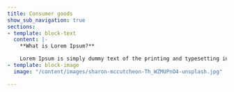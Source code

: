 ```yaml
---
title: Consumer goods
show_sub_navigation: true
sections:
- template: block-text
  content: |-
    **What is Lorem Ipsum?**

    Lorem Ipsum is simply dummy text of the printing and typesetting industry. Lorem Ipsum has been the industry's standard dummy text ever since the 1500s, when an unknown printer took a galley of type and scrambled it to make a type specimen book. It has survived not only five centuries, but also the leap into electronic typesetting, remaining essentially unchanged. It was popularised in the 1960s with the release of Letraset sheets containing Lorem Ipsum passages, and more recently with desktop publishing software like Aldus PageMaker including versions of Lorem Ipsum.
- template: block-image
  image: "/content/images/sharon-mccutcheon-Th_WZMUPnO4-unsplash.jpg"

---
```

